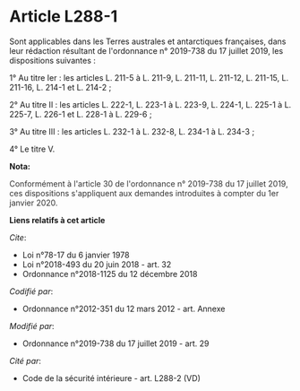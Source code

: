 # Article L288-1

Sont applicables dans les Terres australes et antarctiques françaises, dans leur rédaction résultant de l'ordonnance n°
2019-738 du 17 juillet 2019, les dispositions suivantes :

1° Au titre Ier : les articles L. 211-5 à L. 211-9, L. 211-11, L. 211-12, L. 211-15, L. 211-16, L. 214-1 et L. 214-2 ;

2° Au titre II : les articles L. 222-1, L. 223-1 à L. 223-9, L. 224-1, L. 225-1 à L. 225-7, L. 226-1 et L. 228-1 à L. 229-6 ;

3° Au titre III : les articles L. 232-1 à L. 232-8, L. 234-1 à L. 234-3 ;

4° Le titre V.

**Nota:**

<font color="#333333">Conformément à l'article 30 de l'ordonnance n° 2019-738 du 17 juillet 2019, ces dispositions
s'appliquent aux demandes introduites à compter du 1er janvier 2020.</font>

**Liens relatifs à cet article**

_Cite_:

  - Loi n°78-17 du 6 janvier 1978
  - Loi n°2018-493 du 20 juin 2018 - art. 32
  - Ordonnance n°2018-1125 du 12 décembre 2018

_Codifié par_:

  - Ordonnance n°2012-351 du 12 mars 2012 - art. Annexe

_Modifié par_:

  - Ordonnance n°2019-738 du 17 juillet 2019 - art. 29

_Cité par_:

  - Code de la sécurité intérieure - art. L288-2 (VD)

